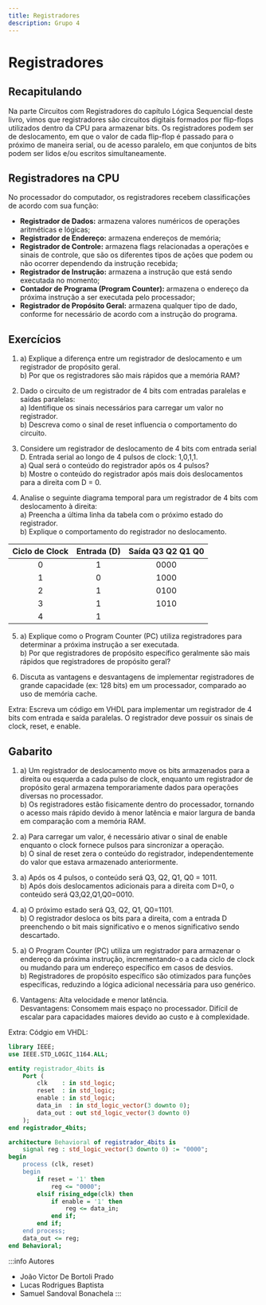 ```yaml
---
title: Registradores
description: Grupo 4
---
```


# Registradores

## Recapitulando

Na parte Circuitos com Registradores do capítulo Lógica Sequencial deste livro, vimos que registradores são circuitos digitais formados por flip-flops utilizados dentro da CPU para armazenar bits. Os registradores podem ser de deslocamento, em que o valor de cada flip-flop é passado para o próximo de maneira serial, ou de acesso paralelo, em que conjuntos de bits podem ser lidos e/ou escritos simultaneamente.

## Registradores na CPU

No processador do computador, os registradores recebem classificações de acordo com sua função:
- **Registrador de Dados:** armazena valores numéricos de operações aritméticas e lógicas;
- **Registrador de Endereço:** armazena endereços de memória;
- **Registrador de Controle:** armazena flags relacionadas a operações e sinais de controle, que são os diferentes tipos de ações que podem ou não ocorrer dependendo da instrução recebida;
- **Registrador de Instrução:** armazena a instrução que está sendo executada no momento;
- **Contador de Programa (Program Counter):** armazena o endereço da próxima instrução a ser executada pelo processador;
- **Registrador de Propósito Geral:** armazena qualquer tipo de dado, conforme for necessário de acordo com a instrução do programa.

## Exercícios

1. a) Explique a diferença entre um registrador de deslocamento e um registrador de propósito geral. <br/>
b) Por que os registradores são mais rápidos que a memória RAM?

2. Dado o circuito de um registrador de 4 bits com entradas paralelas e saídas paralelas: <br/>
a) Identifique os sinais necessários para carregar um valor no registrador. <br/>
b) Descreva como o sinal de reset influencia o comportamento do circuito.

3. Considere um registrador de deslocamento de 4 bits com entrada serial D. Entrada serial ao longo de 4 pulsos de clock: 1,0,1,1. <br/>
a) Qual será o conteúdo do registrador após os 4 pulsos? <br/>
b) Mostre o conteúdo do registrador após mais dois deslocamentos para a direita com D = 0.

4. Analise o seguinte diagrama temporal para um registrador de 4 bits com deslocamento à direita: <br/>
a) Preencha a última linha da tabela com o próximo estado do registrador. <br/>
b) Explique o comportamento do registrador no deslocamento.

| Ciclo de Clock | Entrada (D) | Saída Q3 Q2 Q1 Q0 |
|:---:|:---:|:---:|
| 0 | 1 | 0000 |
| 1 | 0 | 1000 |
| 2 | 1 | 0100 |
| 3 | 1 | 1010 |
| 4 | 1 |  |

5. a) Explique como o Program Counter (PC) utiliza registradores para determinar a próxima instrução a ser executada. <br/>
b) Por que registradores de propósito específico geralmente são mais rápidos que registradores de propósito geral?

6. Discuta as vantagens e desvantagens de implementar registradores de grande capacidade (ex: 128 bits) em um processador, comparado ao uso de memória cache.

Extra: Escreva um código em VHDL para implementar um registrador de 4 bits com entrada e saída paralelas. O registrador deve possuir os sinais de clock, reset, e enable.

## Gabarito

1. a) Um registrador de deslocamento move os bits armazenados para a direita ou esquerda a cada pulso de clock, enquanto um registrador de propósito geral armazena temporariamente dados para operações diversas no processador. <br/>
b) Os registradores estão fisicamente dentro do processador, tornando o acesso mais rápido devido à menor latência e maior largura de banda em comparação com a memória RAM.

2. a) Para carregar um valor, é necessário ativar o sinal de enable enquanto o clock fornece pulsos para sincronizar a operação. <br/>
b) O sinal de reset zera o conteúdo do registrador, independentemente do valor que estava armazenado anteriormente.

3. a) Após os 4 pulsos, o conteúdo será Q3, Q2, Q1, Q0 = 1011. <br/>
b) Após dois deslocamentos adicionais para a direita com D=0, o conteúdo será Q3,Q2,Q1,Q0=0010.

4. a) O próximo estado será Q3, Q2, Q1, Q0=1101. <br/>
b) O registrador desloca os bits para a direita, com a entrada D preenchendo o bit mais significativo e o menos significativo sendo descartado.

5. a) O Program Counter (PC) utiliza um registrador para armazenar o endereço da próxima instrução, incrementando-o a cada ciclo de clock ou mudando para um endereço específico em casos de desvios. <br/>
b) Registradores de propósito específico são otimizados para funções específicas, reduzindo a lógica adicional necessária para uso genérico.

6. Vantagens: Alta velocidade e menor latência. <br/>
Desvantagens: Consomem mais espaço no processador. Difícil de escalar para capacidades maiores devido ao custo e à complexidade.

Extra: Códgio em VHDL:
``` vhdl
library IEEE;
use IEEE.STD_LOGIC_1164.ALL;

entity registrador_4bits is
    Port (
        clk    : in std_logic;
        reset  : in std_logic;
        enable : in std_logic;
        data_in  : in std_logic_vector(3 downto 0);
        data_out : out std_logic_vector(3 downto 0)
    );
end registrador_4bits;

architecture Behavioral of registrador_4bits is
    signal reg : std_logic_vector(3 downto 0) := "0000";
begin
    process (clk, reset)
    begin
        if reset = '1' then
            reg <= "0000";
        elsif rising_edge(clk) then
            if enable = '1' then
                reg <= data_in;
            end if;
        end if;
    end process;
    data_out <= reg;
end Behavioral;
```

:::info Autores
- João Victor De Bortoli Prado
- Lucas Rodrigues Baptista
- Samuel Sandoval Bonachela
:::

